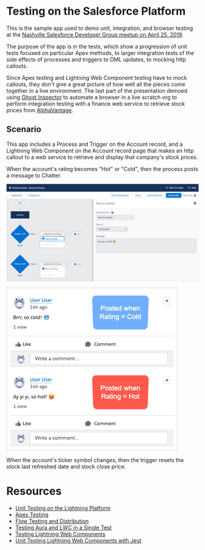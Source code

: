 # Testing on the Salesforce Platform

This is the sample app used to demo unit, integration, and browser testing at the [Nashville Salesforce Developer Group meetup on April 25, 2019](https://trailblazercommunitygroups.com/events/details/salesforce-nashville-tn-developers-group-presents-april-19-developer-user-group/).

The purpose of the app is in the tests, which show a progression of unit tests focused on particular Apex methods, to larger integration tests of the side effects of processes and triggers to DML updates, to mocking http callouts.

Since Apex testing and Lightning Web Component testing have to mock callouts, they don't give a great picture of how well all the pieces come together in a live environment. The last part of the presentation demoed using [Ghost Inspector](https://ghostinspector.com/) to automate a browser in a live scratch org to perform integration testing with a finance web service to retrieve stock prices from [AlphaVantage](https://www.alphavantage.co/documentation/#daily).

## Scenario

This app includes a Process and Trigger on the Account record, and a Lightning Web Component on the Account record page that makes an http callout to a web service to retrieve and display that company's stock prices.



When the account's rating becomes "Hot" or "Cold", then the process posts a message to Chatter.

![screen shot](images/process-builder.png)

![screen shot](images/chatter-posts.png)


When the account's ticker symbol changes, then the trigger resets the stock last refreshed date and stock close price.

# Resources

* [Unit Testing on the Lightning Platform](https://trailhead.salesforce.com/en/content/learn/modules/unit-testing-on-the-lightning-platform)
* [Apex Testing](https://trailhead.salesforce.com/en/content/learn/modules/apex_testing)
* [Flow Testing and Distribution](https://trailhead.salesforce.com/en/content/learn/modules/flow-testing-and-distribution)
* [Testing Aura and LWC in a Single Test](https://www.wissel.net/blog/2019/03/testing-aura-and-lwc-in-a-single-test.html)
* [Testing Lightning Web Components](https://developer.salesforce.com/docs/component-library/documentation/lwc/lwc.testing)
* [Unit Testing Lightning Web Components with Jest](https://developer.salesforce.com/blogs/2019/03/unit-test-lightning-web-components-with-jest.html)
